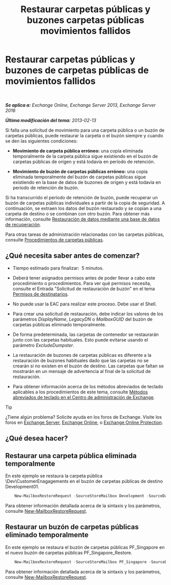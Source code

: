 ﻿---
title: 'Restaurar carpetas públicas y buzones carpetas públicas movimientos fallidos'
TOCTitle: Restaurar carpetas públicas y buzones de carpetas públicas de movimientos fallidos
ms:assetid: 2ade83c9-5f9b-4945-bf32-48fa8185b515
ms:mtpsurl: https://technet.microsoft.com/es-es/library/JJ983802(v=EXCHG.150)
ms:contentKeyID: 52062020
ms.date: 04/23/2018
mtps_version: v=EXCHG.150
ms.translationtype: HT
---

# Restaurar carpetas públicas y buzones de carpetas públicas de movimientos fallidos

 

_**Se aplica a:** Exchange Online, Exchange Server 2013, Exchange Server 2016_

_**Última modificación del tema:** 2013-02-13_

Si falla una solicitud de movimiento para una carpeta pública o un buzón de carpetas públicas, puede restaurar la carpeta o el buzón siempre y cuando se den las siguientes condiciones:

  - **Movimiento de carpeta pública erróneo:**  una copia eliminada temporalmente de la carpeta pública sigue existiendo en el buzón de carpetas públicas de origen y está todavía en período de retención.

  - **Movimiento de buzón de carpetas públicas erróneo:**  una copia eliminada temporalmente del buzón de carpetas públicas sigue existiendo en la base de datos de buzones de origen y está todavía en período de retención de buzón.

Si ha transcurrido el período de retención de buzón, puede recuperar un buzón de carpetas públicas individuales a partir de la copia de seguridad. A continuación, se extraen los datos del buzón restaurado y se copian a una carpeta de destino o se combinan con otro buzón. Para obtener más información, consulte [Restauración de datos mediante una base de datos de recuperación](restore-data-using-a-recovery-database-exchange-2013-help.md).

Para otras tareas de administración relacionadas con las carpetas públicas, consulte [Procedimientos de carpetas públicas](public-folder-procedures-exchange-2013-help.md).

## ¿Qué necesita saber antes de comenzar?

  - Tiempo estimado para finalizar:  5 minutos.

  - Deberá tener asignados permisos antes de poder llevar a cabo este procedimiento o procedimientos. Para ver qué permisos necesita, consulte el Entrada "Solicitud de restauración de buzón" en el tema [Permisos de destinatarios](recipients-permissions-exchange-2013-help.md).

  - No puede usar la EAC para realizar este proceso. Debe usar el Shell.

  - Para crear una solicitud de restauración, debe indicar los valores de los parámetros *DisplayName*, *LegacyDN* o *MailboxGUID* del buzón de carpetas públicas eliminado temporalmente.

  - De forma predeterminada, las carpetas de contenedor se restaurarán junto con las carpetas habituales. Esto puede evitarse usando el parámetro *ExcludeDumpster*.

  - La restauración de buzones de carpetas públicas es diferente a la restauración de buzones habituales dado que las carpetas no se crearán si no existen en el buzón de destino. Las carpetas que faltan se mostrarán en un mensaje de advertencia al final de la solicitud de restauración.

  - Para obtener información acerca de los métodos abreviados de teclado aplicables a los procedimientos de este tema, consulte [Métodos abreviados de teclado en el Centro de administración de Exchange](keyboard-shortcuts-in-the-exchange-admin-center-exchange-online-protection-help.md).


> [!TIP]
> ¿Tiene algún problema? Solicite ayuda en los foros de Exchange. Visite los foros en <A href="https://go.microsoft.com/fwlink/p/?linkid=60612">Exchange Server</A>, <A href="https://go.microsoft.com/fwlink/p/?linkid=267542">Exchange Online</A>, o <A href="https://go.microsoft.com/fwlink/p/?linkid=285351">Exchange Online Protection</A>.



## ¿Qué desea hacer?

## Restaurar una carpeta pública eliminada temporalmente

En este ejemplo se restaura la carpeta pública \\Dev\\CustomerEnagagements en el buzón de carpetas públicas de destino Development01.
```powershell
    New-MailboxRestoreRequest -SourceStoreMailbox Development -SourceDatabase MBX_DB01 -TargetMailbox Development01 -AllowLegacyDNMismatch -IncludeFolders \Dev\CustomerEngagements
```

Para obtener información detallada acerca de la sintaxis y los parámetros, consulte [New-MailboxRestoreRequest](https://technet.microsoft.com/es-es/library/ff829875\(v=exchg.150\)).

## Restaurar un buzón de carpetas públicas eliminado temporalmente

En este ejemplo se restaura el buzón de carpetas públicas PF\_Singapore en el nuevo buzón de carpetas públicas PF\_Singapore\_Restore.
  ```powershell
      New-MailboxRestoreRequest -SourceStoreMailbox PF_Singapore -SourceDatabase MBX_DB01 -TargetMailbox PF_Singapore_Restore -AllowLegacyDNMismatch
  ```

Para obtener información detallada acerca de la sintaxis y los parámetros, consulte [New-MailboxRestoreRequest](https://technet.microsoft.com/es-es/library/ff829875\(v=exchg.150\)).

